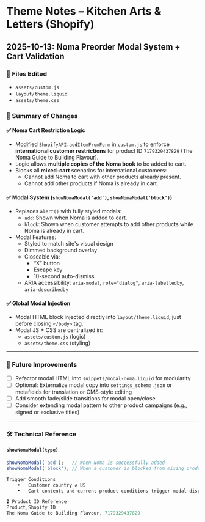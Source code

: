 # Theme Notes – Kitchen Arts & Letters (Shopify)

## 2025-10-13: Noma Preorder Modal System + Cart Validation

### 📁 Files Edited
- `assets/custom.js`
- `layout/theme.liquid`
- `assets/theme.css`

### 🧠 Summary of Changes

#### ✅ Noma Cart Restriction Logic
- Modified `ShopifyAPI.addItemFromForm` in `custom.js` to enforce **international customer restrictions** for product ID `7179329437829` (The Noma Guide to Building Flavour).
- Logic allows **multiple copies of the Noma book** to be added to cart.
- Blocks all **mixed-cart** scenarios for international customers:
  - Cannot add Noma to cart with other products already present.
  - Cannot add other products if Noma is already in cart.

#### ✅ Modal System (`showNomaModal('add')`, `showNomaModal('block')`)
- Replaces `alert()` with fully styled modals:
  - `add`: Shown when Noma is added to cart.
  - `block`: Shown when customer attempts to add other products while Noma is already in cart.
- Modal Features:
  - Styled to match site's visual design
  - Dimmed background overlay
  - Closeable via:
    - “X” button
    - Escape key
    - 10-second auto-dismiss
  - ARIA accessibility: `aria-modal`, `role="dialog"`, `aria-labelledby`, `aria-describedby`

#### ✅ Global Modal Injection
- Modal HTML block injected directly into `layout/theme.liquid`, just before closing `</body>` tag.
- Modal JS + CSS are centralized in:
  - `assets/custom.js` (logic)
  - `assets/theme.css` (styling)

---

### 📝 Future Improvements
- [ ] Refactor modal HTML into `snippets/modal-noma.liquid` for modularity
- [ ] Optional: Externalize modal copy into `settings_schema.json` or metafields for translation or CMS-style editing
- [ ] Add smooth fade/slide transitions for modal open/close
- [ ] Consider extending modal pattern to other product campaigns (e.g., signed or exclusive titles)

---

### 🛠️ Technical Reference

#### `showNomaModal(type)`
```js
showNomaModal('add');   // When Noma is successfully added
showNomaModal('block'); // When a customer is blocked from mixing products

Trigger Conditions
	•	Customer country ≠ US
	•	Cart contents and current product conditions trigger modal display logic inside addItemFromForm

🔒 Product ID Reference
Product,Shopify ID
The Noma Guide to Building Flavour, 7179329437829
